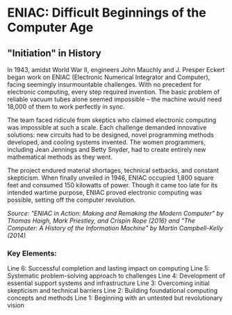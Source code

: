 # ENIAC: Difficult Beginnings of the Computer Age

## "Initiation" in History

In 1943, amidst World War II, engineers John Mauchly and J. Presper Eckert began work on ENIAC (Electronic Numerical Integrator and Computer), facing seemingly insurmountable challenges. With no precedent for electronic computing, every step required invention. The basic problem of reliable vacuum tubes alone seemed impossible – the machine would need 18,000 of them to work perfectly in sync.

The team faced ridicule from skeptics who claimed electronic computing was impossible at such a scale. Each challenge demanded innovative solutions: new circuits had to be designed, novel programming methods developed, and cooling systems invented. The women programmers, including Jean Jennings and Betty Snyder, had to create entirely new mathematical methods as they went.

The project endured material shortages, technical setbacks, and constant skepticism. When finally unveiled in 1946, ENIAC occupied 1,800 square feet and consumed 150 kilowatts of power. Though it came too late for its intended wartime purpose, ENIAC proved electronic computing was possible, setting off the computer revolution.

*Source: "ENIAC in Action: Making and Remaking the Modern Computer" by Thomas Haigh, Mark Priestley, and Crispin Rope (2016) and "The Computer: A History of the Information Machine" by Martin Campbell-Kelly (2014)*

### Key Elements:
Line 6: Successful completion and lasting impact on computing
Line 5: Systematic problem-solving approach to challenges
Line 4: Development of essential support systems and infrastructure
Line 3: Overcoming initial skepticism and technical barriers
Line 2: Building foundational computing concepts and methods
Line 1: Beginning with an untested but revolutionary vision